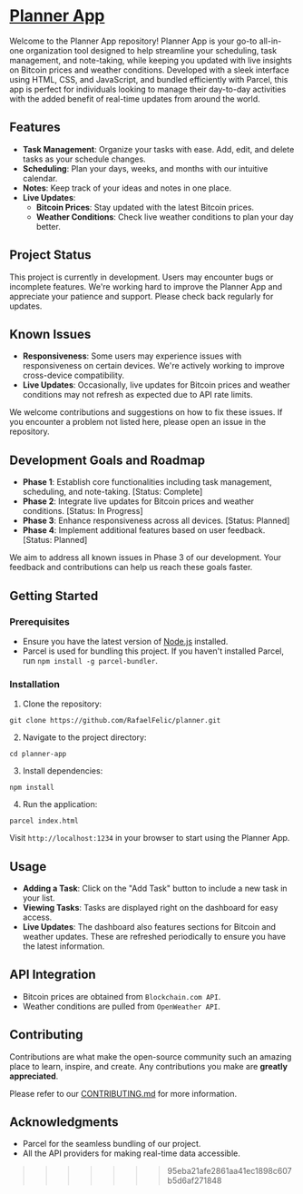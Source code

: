 
# [Planner App](https://planner-rafael.netlify.app)

Welcome to the Planner App repository! Planner App is your go-to all-in-one organization tool designed to help streamline your scheduling, task management, and note-taking, while keeping you updated with live insights on Bitcoin prices and weather conditions. Developed with a sleek interface using HTML, CSS, and JavaScript, and bundled efficiently with Parcel, this app is perfect for individuals looking to manage their day-to-day activities with the added benefit of real-time updates from around the world.

## Features

- **Task Management**: Organize your tasks with ease. Add, edit, and delete tasks as your schedule changes.
- **Scheduling**: Plan your days, weeks, and months with our intuitive calendar.
- **Notes**: Keep track of your ideas and notes in one place.
- **Live Updates**:
  - **Bitcoin Prices**: Stay updated with the latest Bitcoin prices.
  - **Weather Conditions**: Check live weather conditions to plan your day better.
 
## Project Status

This project is currently in development. Users may encounter bugs or incomplete features. We're working hard to improve the Planner App and appreciate your patience and support. Please check back regularly for updates.

## Known Issues

- **Responsiveness**: Some users may experience issues with responsiveness on certain devices. We're actively working to improve cross-device compatibility.
- **Live Updates**: Occasionally, live updates for Bitcoin prices and weather conditions may not refresh as expected due to API rate limits.

We welcome contributions and suggestions on how to fix these issues. If you encounter a problem not listed here, please open an issue in the repository.

## Development Goals and Roadmap

- **Phase 1**: Establish core functionalities including task management, scheduling, and note-taking. [Status: Complete]
- **Phase 2**: Integrate live updates for Bitcoin prices and weather conditions. [Status: In Progress]
- **Phase 3**: Enhance responsiveness across all devices. [Status: Planned]
- **Phase 4**: Implement additional features based on user feedback. [Status: Planned]

We aim to address all known issues in Phase 3 of our development. Your feedback and contributions can help us reach these goals faster.
  
## Getting Started

### Prerequisites

- Ensure you have the latest version of [Node.js](https://nodejs.org/) installed.
- Parcel is used for bundling this project. If you haven't installed Parcel, run `npm install -g parcel-bundler`.

### Installation

1. Clone the repository:

``git clone https://github.com/RafaelFelic/planner.git``

2. Navigate to the project directory:

``cd planner-app``

3. Install dependencies:

``npm install``

4. Run the application:

``parcel index.html``

Visit `http://localhost:1234` in your browser to start using the Planner App.

## Usage

- **Adding a Task**: Click on the "Add Task" button to include a new task in your list.
- **Viewing Tasks**: Tasks are displayed right on the dashboard for easy access.
- **Live Updates**: The dashboard also features sections for Bitcoin and weather updates. These are refreshed periodically to ensure you have the latest information.

## API Integration

- Bitcoin prices are obtained from `Blockchain.com API`.
- Weather conditions are pulled from `OpenWeather API`.

## Contributing

Contributions are what make the open-source community such an amazing place to learn, inspire, and create. Any contributions you make are **greatly appreciated**.

Please refer to our [CONTRIBUTING.md](CONTRIBUTING.md) for more information.

## Acknowledgments

- Parcel for the seamless bundling of our project.
- All the API providers for making real-time data accessible.
>>>>>>> 95eba21afe2861aa41ec1898c607b5d6af271848
